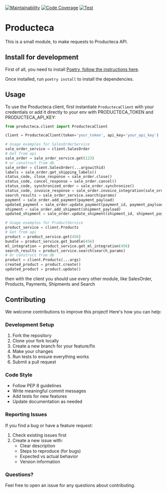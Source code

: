 [![Maintainability](https://qlty.sh/badges/950972cf-31e6-47cb-ab37-0ad0565c3a59/maintainability.svg)](https://qlty.sh/gh/ChromaAgency/projects/producteca_python)
[![Code Coverage](https://qlty.sh/badges/950972cf-31e6-47cb-ab37-0ad0565c3a59/test_coverage.svg)](https://qlty.sh/gh/ChromaAgency/projects/producteca_python)
[![Test](https://github.com/ChromaAgency/producteca_python/actions/workflows/ci-cd.yml/badge.svg?branch=main)](https://github.com/ChromaAgency/producteca_python/actions/workflows/ci-cd.yml)

# Producteca

This is a small module, to make requests to Producteca API. 

## Install for development

First of all, you need to install [Poetry, follow the instructions here](https://python-poetry.org/docs/#installation).

Once installed, run `poetry install` to install the dependencies.

## Usage

To use the Producteca client, first instantiate `ProductecaClient` with your credentials or add it directly to your env with PRODUCTECA_TOKEN and PRODUCTECA_API_KEY:

```python
from producteca.client import ProductecaClient

client = ProductecaClient(token='your_token', api_key='your_api_key')

# Usage examples for SalesOrderService
sale_order_service = client.SalesOrder
# Get from api
sale_order = sale_order_service.get(123)
# or construct from db
sale_order = client.SalesOrder(...argswithid)
labels = sale_order.get_shipping_labels()
status_code, close_response = sale_order.close()
status_code, cancel_response = sale_order.cancel()
status_code, synchronized_order = sale_order.synchronize()
status_code, invoice_response = sale_order.invoice_integration(sale_order)
search_results = sale_order_service.search(params)
payment = sale_order.add_payment(payment_payload)
updated_payment = sale_order.update_payment(payment_id, payment_payload)
shipment = sale_order.add_shipment(shipment_payload)
updated_shipment = sale_order.update_shipment(shipment_id, shipment_payload)

# Usage examples for ProductService
product_service = client.Products
# Get from api
product = product_service.get(456)
bundle = product_service.get_bundle(456)
ml_integration = product_service.get_ml_integration(456)
search_results = product_service.search(search_params)
# Or construct from db
product = client.Products(...args)
created_product = product.create()
updated_product = product.update()
```

then with the client you should use every other module, like SalesOrder, Products, Payments, Shipments and Search


## Contributing

We welcome contributions to improve this project! Here's how you can help:

### Development Setup

1. Fork the repository
2. Clone your fork locally
3. Create a new branch for your feature/fix
4. Make your changes
5. Run tests to ensure everything works
6. Submit a pull request

### Code Style

- Follow PEP 8 guidelines
- Write meaningful commit messages
- Add tests for new features
- Update documentation as needed

### Reporting Issues

If you find a bug or have a feature request:

1. Check existing issues first
2. Create a new issue with:
   - Clear description
   - Steps to reproduce (for bugs)
   - Expected vs actual behavior
   - Version information

### Questions?

Feel free to open an issue for any questions about contributing.
